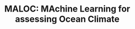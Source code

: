 ---
title: 'MALOC: MAchine Learning for assessing Ocean Climate'
logo: 'gva.webp'
pi: ''
uvpi: 'V. Nieves'
years: '2020-2024'
website: ''
funding_source: 'Generalitat Valenciana - Plan GenT (CIDEGENT/2019/055)'
role: ''
project_type: ''
partners: []
---